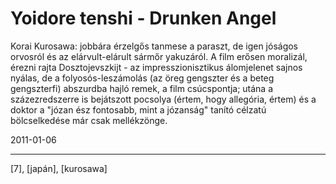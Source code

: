 # Yoidore tenshi - Drunken Angel

Korai Kurosawa: jobbára érzelgős tanmese a paraszt, de igen jóságos orvosról és az elárvult-elárult sármőr yakuzáról. A film erősen moralizál, érezni rajta Dosztojevszkijt - az impresszionisztikus álomjelenet sajnos nyálas, de a folyosós-leszámolás (az öreg gengszter és a beteg gengszterfi) abszurdba hajló remek, a film csúcspontja; utána a százezredszerre is bejátszott pocsolya (értem, hogy allegória, értem) és a doktor a "józan ész fontosabb, mint a józanság" tanító célzatú bölcselkedése már csak mellékzönge.

2011-01-06 

----

[7], [japán], [kurosawa]